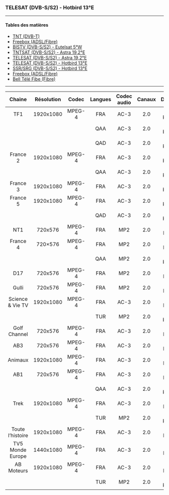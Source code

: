 ### TELESAT (DVB-S/S2) - Hotbird 13°E

----------

#### Tables des matières

  * [TNT (DVB-T)](../tnt.md)
  * [Freebox (ADSL/Fibre)](../freebox.md)
  * [BISTV (DVB-S/S2) - Eutelsat 5°W](../bistvEutelsat.md)
  * [TNTSAT (DVB-S/S2) - Astra 19,2°E](../tntsatAstra.md)
  * [TELESAT (DVB-S/S2) - Astra 19,2°E](../telesatAstra.md)
  * [TELESAT (DVB-S/S2) - Hotbird 13°E](../telesatHotbird.md)
  * [SSR/SRG (DVB-S/S2) - Hotbird 13°E](../ssrsrgHotbird.md)
  * [Freebox (ADSL/Fibre)](../freebox.md)
  * [Bell Télé Fibe (Fibre)](../bellFibe.md) 

----------

Chaine | Résolution | Codec | Langues | Codec audio | Canaux | Débits
|:---: | :---: | :---: | :---: | :---: | :---: | :---:|
TF1 | 1920x1080 | MPEG-4 | FRA | AC-3 | 2.0 | 384 Kbps
|||| QAA | AC-3 | 2.0 | 256 Kbps
|||| QAD | AC-3 | 2.0 | 256 Kbps
France 2 | 1920x1080 | MPEG-4 | FRA | AC-3 | 2.0 | 384 Kbps
|||| QAA | AC-3 | 2.0 | 256 Kbps
France 3 | 1920x1080 | MPEG-4 | FRA | AC-3 | 2.0 | 192 Kbps
France 5 | 1920x1080 | MPEG-4 | FRA | AC-3 | 2.0 | 192 Kbps
|||| QAD | AC-3 | 2.0 | 192 Kbps
NT1 | 720x576 | MPEG-4 | FRA | MP2 | 2.0 | 192 kbps
France 4 | 720×576 | MPEG-4 | FRA | MP2 | 2.0 | 192 kbps
|||| QAA | MP2 | 2.0 | 192 Kbps
D17 | 720x576 | MPEG-4 | FRA | MP2 | 2.0 | 192 kbps
Gulli | 720x576 | MPEG-4 | FRA | MP2 | 2.0 | 192 kbps
Science & Vie TV | 1920x1080 | MPEG-4 | FRA | AC-3 | 2.0 | 192 kbps
|||| TUR | MP2 | 2.0 | 192 Kbps
Golf Channel | 720x576 | MPEG-4 | FRA | AC-3 | 2.0 | 192 kbps
AB3 | 720x576 | MPEG-4 | FRA | AC-3 | 2.0 | 192 kbps
Animaux | 1920x1080 | MPEG-4 | FRA | AC-3 | 2.0 | 192 kbps
AB1 | 720x576 | MPEG-4 | FRA | AC-3 | 2.0 | 192 kbps
|||| QAA | AC-3 | 2.0 | 192 Kbps
Trek | 1920x1080 | MPEG-4 | FRA | AC-3 | 2.0 | 192 kbps
|||| TUR | MP2 | 2.0 | 192 Kbps
Toute l’histoire | 1920x1080 | MPEG-4 | FRA | AC-3 | 2.0 | 192 kbps
TV5 Monde Europe | 1440x1080 | MPEG-4 | FRA | AC-3 | 2.0 | 192 kbps
AB Moteurs | 1920x1080 | MPEG-4 | FRA | AC-3 | 2.0 | 192 kbps
|||| TUR | MP2 | 2.0 | 192 Kbps
